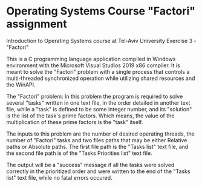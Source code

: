 # Operating Systems Course "Factori" assignment
Introduction to Operating Systems course at Tel-Aviv University Exercise 3 - "Factori"

This is a C programming language application compiled in Windows environment with the Microsoft Visual Studios 2019 x86 compiler.
It is meant to solve the "Factori" problem with a single process that controls a multi-threaded synchronized operation while utilizing shared resources and the WinAPI.


The "Factori" problem:
In this problem the program is required to solve several "tasks" written in one text file, in the order detailed in another text file, while a "task" is defined
to be some integer number, and its "solution" is the list of the task's prime factors. Which means, the value of the multiplication of these prime factors is the "task" itself.

The inputs to this problem are the number of desired operating threads, the number of "Factori" tasks and two files paths that may be either Relative paths or Absolute paths.
The first file path is the "Tasks list" text file, and the second file path is of the "Tasks Priorities list" text file.

The output will be a "success" message if all the tasks were solved correctly in the prioritized order and were written to the end of the "Tasks list" text file, while no fatal errors occured.

